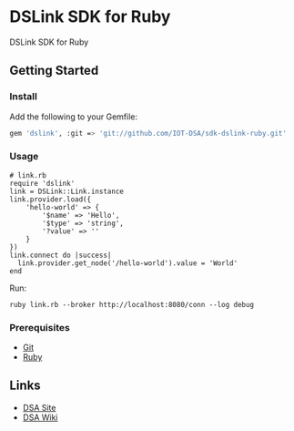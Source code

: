 # DSLink SDK for Ruby 

DSLink SDK for Ruby

## Getting Started

### Install

Add the following to your Gemfile:

```bash
gem 'dslink', :git => 'git://github.com/IOT-DSA/sdk-dslink-ruby.git'
```

### Usage

```
# link.rb
require 'dslink'
link = DSLink::Link.instance
link.provider.load({
    'hello-world' => {
        '$name' => 'Hello',
        '$type' => 'string',
        '?value' => ''
    }
})
link.connect do |success|
  link.provider.get_node('/hello-world').value = 'World'
end
```

Run:
```
ruby link.rb --broker http://localhost:8080/conn --log debug
```





### Prerequisites

- [Git](https://git-scm.com/downloads)
- [Ruby](https://www.ruby-lang.org/en/downloads/)

## Links

- [DSA Site](http://iot-dsa.org/)
- [DSA Wiki](https://github.com/IOT-DSA/docs/wiki)
